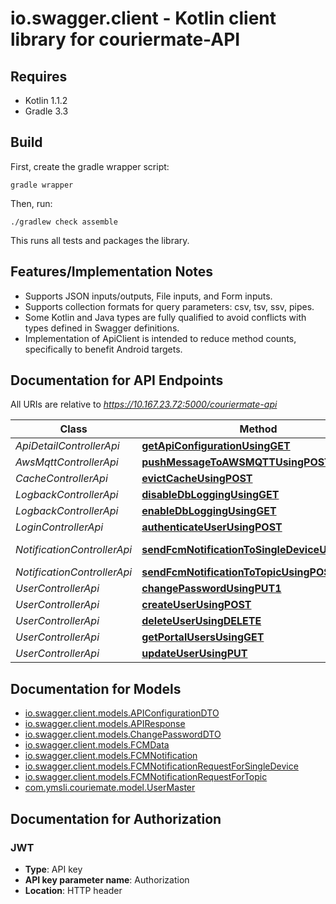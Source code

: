 # io.swagger.client - Kotlin client library for couriermate-API

## Requires

* Kotlin 1.1.2
* Gradle 3.3

## Build

First, create the gradle wrapper script:

```
gradle wrapper
```

Then, run:

```
./gradlew check assemble
```

This runs all tests and packages the library.

## Features/Implementation Notes

* Supports JSON inputs/outputs, File inputs, and Form inputs.
* Supports collection formats for query parameters: csv, tsv, ssv, pipes.
* Some Kotlin and Java types are fully qualified to avoid conflicts with types defined in Swagger definitions.
* Implementation of ApiClient is intended to reduce method counts, specifically to benefit Android targets.

<a name="documentation-for-api-endpoints"></a>
## Documentation for API Endpoints

All URIs are relative to *https://10.167.23.72:5000/couriermate-api*

Class | Method | HTTP request | Description
------------ | ------------- | ------------- | -------------
*ApiDetailControllerApi* | [**getApiConfigurationUsingGET**](docs/ApiDetailControllerApi.md#getapiconfigurationusingget) | **GET** /apiConfig/getApiConfiguration | getApiConfiguration
*AwsMqttControllerApi* | [**pushMessageToAWSMQTTUsingPOST**](docs/AwsMqttControllerApi.md#pushmessagetoawsmqttusingpost) | **POST** /aws/pushMessageToAWSMQTT | pushMessageToAWSMQTT
*CacheControllerApi* | [**evictCacheUsingPOST**](docs/CacheControllerApi.md#evictcacheusingpost) | **POST** /cache/evict | evictCache
*LogbackControllerApi* | [**disableDbLoggingUsingGET**](docs/LogbackControllerApi.md#disabledbloggingusingget) | **GET** /logback/disableDbLogging | disableDbLogging
*LogbackControllerApi* | [**enableDbLoggingUsingGET**](docs/LogbackControllerApi.md#enabledbloggingusingget) | **GET** /logback/enableDbLogging | enableDbLogging
*LoginControllerApi* | [**authenticateUserUsingPOST**](docs/LoginControllerApi.md#authenticateuserusingpost) | **POST** /login | authenticateUser
*NotificationControllerApi* | [**sendFcmNotificationToSingleDeviceUsingPOST**](docs/NotificationControllerApi.md#sendfcmnotificationtosingledeviceusingpost) | **POST** /notification/sendFcmNotificationToSingleDevice | sendFcmNotificationToSingleDevice
*NotificationControllerApi* | [**sendFcmNotificationToTopicUsingPOST**](docs/NotificationControllerApi.md#sendfcmnotificationtotopicusingpost) | **POST** /notification/sendFcmNotificationToTopic | sendFcmNotificationToTopic
*UserControllerApi* | [**changePasswordUsingPUT1**](docs/UserControllerApi.md#changepasswordusingput1) | **PUT** /user/changePassword | changePassword
*UserControllerApi* | [**createUserUsingPOST**](docs/UserControllerApi.md#createuserusingpost) | **POST** /user/create | createUser
*UserControllerApi* | [**deleteUserUsingDELETE**](docs/UserControllerApi.md#deleteuserusingdelete) | **DELETE** /user/delete/{id} | deleteUser
*UserControllerApi* | [**getPortalUsersUsingGET**](docs/UserControllerApi.md#getportalusersusingget) | **GET** /user/getUsers | getPortalUsers
*UserControllerApi* | [**updateUserUsingPUT**](docs/UserControllerApi.md#updateuserusingput) | **PUT** /user/update | updateUser


<a name="documentation-for-models"></a>
## Documentation for Models

 - [io.swagger.client.models.APIConfigurationDTO](docs/APIConfigurationDTO.md)
 - [io.swagger.client.models.APIResponse](docs/APIResponse.md)
 - [io.swagger.client.models.ChangePasswordDTO](docs/ChangePasswordDTO.md)
 - [io.swagger.client.models.FCMData](docs/FCMData.md)
 - [io.swagger.client.models.FCMNotification](docs/FCMNotification.md)
 - [io.swagger.client.models.FCMNotificationRequestForSingleDevice](docs/FCMNotificationRequestForSingleDevice.md)
 - [io.swagger.client.models.FCMNotificationRequestForTopic](docs/FCMNotificationRequestForTopic.md)
 - [com.ymsli.couriemate.model.UserMaster](docs/UserMaster.md)


<a name="documentation-for-authorization"></a>
## Documentation for Authorization

<a name="JWT"></a>
### JWT

- **Type**: API key
- **API key parameter name**: Authorization
- **Location**: HTTP header

